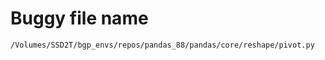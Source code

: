 # Buggy file name

```text
/Volumes/SSD2T/bgp_envs/repos/pandas_88/pandas/core/reshape/pivot.py
```
